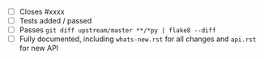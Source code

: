  - [ ] Closes #xxxx
 - [ ] Tests added / passed
 - [ ] Passes ``git diff upstream/master **/*py | flake8 --diff``
 - [ ] Fully documented, including `whats-new.rst` for all changes and `api.rst` for new API
